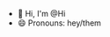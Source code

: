 - 👋 Hi, I'm @Hi
- 😄 Pronouns: hey/them

<!---
40balls/40balls is a ✨ special ✨ repository because its `README.md` (this file) appears on your GitHub profile.
You can click the Preview link to take a look at your changes.
--->
